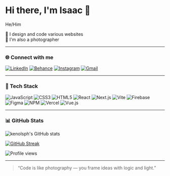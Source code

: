# Hi there, I'm Isaac 👋
He/Him  

🎨 I design and code various websites  
📸 I'm also a photographer  

---

### 🌐 Connect with me
[![LinkedIn](https://img.shields.io/badge/LinkedIn-0077B5?style=for-the-badge&logo=linkedin&logoColor=white)](https://linkedin.com/in/AkinfemiOnadeko)
[![Behance](https://img.shields.io/badge/Behance-1769ff?style=for-the-badge&logo=behance&logoColor=white)](https://behance.net/AkinfemiOnadeko)
[![Instagram](https://img.shields.io/badge/Instagram-E4405F?style=for-the-badge&logo=instagram&logoColor=white)](https://instagram.com/yourusername)
[![Gmail](https://img.shields.io/badge/Email-D14836?style=for-the-badge&logo=gmail&logoColor=white)](mailto:yourmail@gmail.com)

---

### 🧰 Tech Stack
![JavaScript](https://img.shields.io/badge/JavaScript-323330?style=for-the-badge&logo=javascript&logoColor=F7DF1E)
![CSS3](https://img.shields.io/badge/CSS3-1572B6?style=for-the-badge&logo=css3&logoColor=white)
![HTML5](https://img.shields.io/badge/HTML5-E34F26?style=for-the-badge&logo=html5&logoColor=white)
![React](https://img.shields.io/badge/React-20232A?style=for-the-badge&logo=react&logoColor=61DAFB)
![Next.js](https://img.shields.io/badge/Next.js-000000?style=for-the-badge&logo=nextdotjs&logoColor=white)
![Vite](https://img.shields.io/badge/Vite-646CFF?style=for-the-badge&logo=vite&logoColor=white)
![Firebase](https://img.shields.io/badge/Firebase-039BE5?style=for-the-badge&logo=firebase)
![Figma](https://img.shields.io/badge/Figma-000000?style=for-the-badge&logo=figma&logoColor=white)
![NPM](https://img.shields.io/badge/NPM-CB3837?style=for-the-badge&logo=npm&logoColor=white)
![Vercel](https://img.shields.io/badge/Vercel-000000?style=for-the-badge&logo=vercel&logoColor=white)
![Vue.js](https://img.shields.io/badge/Vue.js-35495E?style=for-the-badge&logo=vuedotjs&logoColor=4FC08D)

---

### 📊 GitHub Stats
![kenolsph's GitHub stats](https://github-readme-stats.vercel.app/api?username=kenolsph&show_icons=true&theme=radical)

[![GitHub Streak](https://github-readme-streak-stats.herokuapp.com?user=kenolsph&theme=radical&hide_border=false)](https://git.io/streak-stats)

![Profile views](https://komarev.com/ghpvc/?username=kenolsph&color=blue)

---

> “Code is like photography — you frame ideas with logic and light.”

